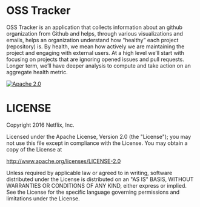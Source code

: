 OSS Tracker
==========

OSS Tracker is an application that collects information about an github organization from Github and helps, through various
visualizations and emails, helps an organization understand how “healthy” each project (repository) is.  By health, we mean how
actively we are maintaining the project and engaging with external users.  At a high level we’ll start with focusing on projects
that are ignoring opened issues and pull requests.  Longer term, we’ll have deeper analysis to compute and take action on
an aggregate health metric.

[![Apache 2.0](https://img.shields.io/github/license/Netflix/osstracker.svg)](http://www.apache.org/licenses/LICENSE-2.0)

LICENSE
=======

Copyright 2016 Netflix, Inc.

Licensed under the Apache License, Version 2.0 (the "License");
you may not use this file except in compliance with the License.
You may obtain a copy of the License at

<http://www.apache.org/licenses/LICENSE-2.0>

Unless required by applicable law or agreed to in writing, software
distributed under the License is distributed on an "AS IS" BASIS,
WITHOUT WARRANTIES OR CONDITIONS OF ANY KIND, either express or implied.
See the License for the specific language governing permissions and
limitations under the License.
